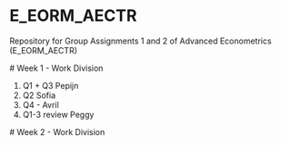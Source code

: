 # E_EORM_AECTR
Repository for Group Assignments 1 and 2 of Advanced Econometrics (E_EORM_AECTR)

# Week 1 - Work Division
1. Q1 + Q3 Pepijn
2. Q2 Sofia
3. Q4 - Avril
4. Q1-3 review Peggy

# Week 2 - Work Division 
